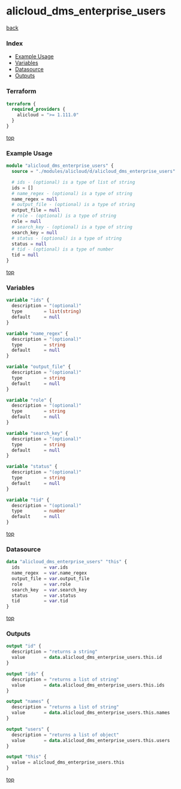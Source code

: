 # alicloud_dms_enterprise_users

[back](../alicloud.md)

### Index

- [Example Usage](#example-usage)
- [Variables](#variables)
- [Datasource](#datasource)
- [Outputs](#outputs)

### Terraform

```terraform
terraform {
  required_providers {
    alicloud = ">= 1.111.0"
  }
}
```

[top](#index)

### Example Usage

```terraform
module "alicloud_dms_enterprise_users" {
  source = "./modules/alicloud/d/alicloud_dms_enterprise_users"

  # ids - (optional) is a type of list of string
  ids = []
  # name_regex - (optional) is a type of string
  name_regex = null
  # output_file - (optional) is a type of string
  output_file = null
  # role - (optional) is a type of string
  role = null
  # search_key - (optional) is a type of string
  search_key = null
  # status - (optional) is a type of string
  status = null
  # tid - (optional) is a type of number
  tid = null
}
```

[top](#index)

### Variables

```terraform
variable "ids" {
  description = "(optional)"
  type        = list(string)
  default     = null
}

variable "name_regex" {
  description = "(optional)"
  type        = string
  default     = null
}

variable "output_file" {
  description = "(optional)"
  type        = string
  default     = null
}

variable "role" {
  description = "(optional)"
  type        = string
  default     = null
}

variable "search_key" {
  description = "(optional)"
  type        = string
  default     = null
}

variable "status" {
  description = "(optional)"
  type        = string
  default     = null
}

variable "tid" {
  description = "(optional)"
  type        = number
  default     = null
}
```

[top](#index)

### Datasource

```terraform
data "alicloud_dms_enterprise_users" "this" {
  ids         = var.ids
  name_regex  = var.name_regex
  output_file = var.output_file
  role        = var.role
  search_key  = var.search_key
  status      = var.status
  tid         = var.tid
}
```

[top](#index)

### Outputs

```terraform
output "id" {
  description = "returns a string"
  value       = data.alicloud_dms_enterprise_users.this.id
}

output "ids" {
  description = "returns a list of string"
  value       = data.alicloud_dms_enterprise_users.this.ids
}

output "names" {
  description = "returns a list of string"
  value       = data.alicloud_dms_enterprise_users.this.names
}

output "users" {
  description = "returns a list of object"
  value       = data.alicloud_dms_enterprise_users.this.users
}

output "this" {
  value = alicloud_dms_enterprise_users.this
}
```

[top](#index)